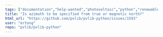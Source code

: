 ```yaml
---
tags: ["documentation","help-wanted","photovoltaic","python","renewable-energy","renewables","solar-energy"]
title: "Is azimuth to be specified from true or magnetic north?"
html_url: "https://github.com/pvlib/pvlib-python/issues/1593"
user: "ertong"
repo: "pvlib/pvlib-python"
---
```



